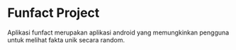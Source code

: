 # Funfact Project

Aplikasi funfact merupakan aplikasi android yang memungkinkan pengguna untuk melihat fakta unik secara random.

